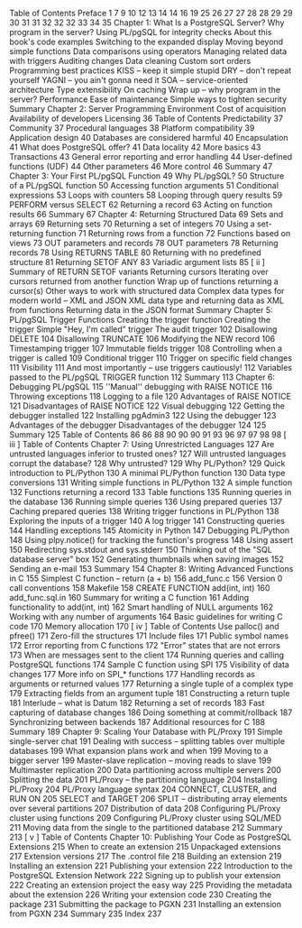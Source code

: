 Table of Contents
Preface 1
7
9
10
12
13
14
14
16
19
25
26
27
27
28
28
29
29
30
31
31
32
32
32
33
34
35
Chapter 1: What Is a PostgreSQL Server? Why program in the server? Using PL/pgSQL for integrity checks About this book's code examples Switching to the expanded display Moving beyond simple functions Data comparisons using operators Managing related data with triggers Auditing changes Data cleaning Custom sort orders Programming best practices KISS – keep it simple stupid DRY – don't repeat yourself YAGNI – you ain't gonna need it SOA – service-oriented architecture Type extensibility On caching Wrap up – why program in the server? Performance Ease of maintenance Simple ways to tighten security Summary Chapter 2: Server Programming Environment Cost of acquisition Availability of developers Licensing 36
Table of Contents
Predictability 37
Community 37
Procedural languages 38
Platform compatibility 39
Application design 40
Databases are considered harmful 40
Encapsulation 41
What does PostgreSQL offer? 41
Data locality 42
More basics 43
Transactions 43
General error reporting and error handling 44
User-defined functions (UDF) 44
Other parameters 46
More control 46
Summary 47
Chapter 3: Your First PL/pgSQL Function 49
Why PL/pgSQL? 50
Structure of a PL/pgSQL function 50
Accessing function arguments 51
Conditional expressions 53
Loops with counters 58
Looping through query results 59
PERFORM versus SELECT 62
Returning a record 63
Acting on function results 66
Summary 67
Chapter 4: Returning Structured Data 69
Sets and arrays 69
Returning sets 70
Returning a set of integers 70
Using a set-returning function 71
Returning rows from a function 72
Functions based on views 73
OUT parameters and records 78
OUT parameters 78
Returning records 78
Using RETURNS TABLE 80
Returning with no predefined structure 81
Returning SETOF ANY 83
Variadic argument lists 85
[ ii ]
Summary of RETURN SETOF variants Returning cursors Iterating over cursors returned from another function Wrap up of functions returning a cursor(s) Other ways to work with structured data Complex data types for modern world – XML and JSON XML data type and returning data as XML from functions Returning data in the JSON format Summary Chapter 5: PL/pgSQL Trigger Functions Creating the trigger function Creating the trigger Simple "Hey, I'm called" trigger The audit trigger 102
Disallowing DELETE 104
Disallowing TRUNCATE 106
Modifying the NEW record 106
Timestamping trigger 107
Immutable fields trigger 108
Controlling when a trigger is called 109
Conditional trigger 110
Trigger on specific field changes 111
Visibility 111
And most importantly – use triggers cautiously! 112
Variables passed to the PL/pgSQL TRIGGER function 112
Summary 113
Chapter 6: Debugging PL/pgSQL 115
''Manual'' debugging with RAISE NOTICE 116
Throwing exceptions 118
Logging to a file 120
Advantages of RAISE NOTICE 121
Disadvantages of RAISE NOTICE 122
Visual debugging 122
Getting the debugger installed 122
Installing pgAdmin3 122
Using the debugger 123
Advantages of the debugger Disadvantages of the debugger 124
125
Summary 125
Table of Contents
86
86
88
90
90
90
91
93
96
97
97
98
98
[ iii ]
Table of Contents
Chapter 7: Using Unrestricted Languages 127
Are untrusted languages inferior to trusted ones? 127
Will untrusted languages corrupt the database? 128
Why untrusted? 129
Why PL/Python? 129
Quick introduction to PL/Python 130
A minimal PL/Python function 130
Data type conversions 131
Writing simple functions in PL/Python 132
A simple function 132
Functions returning a record 133
Table functions 135
Running queries in the database 136
Running simple queries 136
Using prepared queries 137
Caching prepared queries 138
Writing trigger functions in PL/Python 138
Exploring the inputs of a trigger 140
A log trigger 141
Constructing queries 144
Handling exceptions 145
Atomicity in Python 147
Debugging PL/Python 148
Using plpy.notice() for tracking the function's progress 148
Using assert 150
Redirecting sys.stdout and sys.stderr 150
Thinking out of the "SQL database server" box 152
Generating thumbnails when saving images 152
Sending an e-mail 153
Summary 154
Chapter 8: Writing Advanced Functions in C 155
Simplest C function – return (a + b) 156
add_func.c 156
Version 0 call conventions 158
Makefile 158
CREATE FUNCTION add(int, int) 160
add_func.sql.in 160
Summary for writing a C function 161
Adding functionality to add(int, int) 162
Smart handling of NULL arguments 162
Working with any number of arguments 164
Basic guidelines for writing C code 170
Memory allocation 170
[ iv ]
Table of Contents
Use palloc() and pfree() 171
Zero-fill the structures 171
Include files 171
Public symbol names 172
Error reporting from C functions 172
"Error" states that are not errors 173
When are messages sent to the client 174
Running queries and calling PostgreSQL functions 174
Sample C function using SPI 175
Visibility of data changes 177
More info on SPI_* functions 177
Handling records as arguments or returned values 177
Returning a single tuple of a complex type 179
Extracting fields from an argument tuple 181
Constructing a return tuple 181
Interlude – what is Datum 182
Returning a set of records 183
Fast capturing of database changes 186
Doing something at commit/rollback 187
Synchronizing between backends 187
Additional resources for C 188
Summary 189
Chapter 9: Scaling Your Database with PL/Proxy 191
Simple single-server chat 191
Dealing with success – splitting tables over multiple databases 199
What expansion plans work and when 199
Moving to a bigger server 199
Master-slave replication – moving reads to slave 199
Multimaster replication 200
Data partitioning across multiple servers 200
Splitting the data 201
PL/Proxy – the partitioning language 204
Installing PL/Proxy 204
PL/Proxy language syntax 204
CONNECT, CLUSTER, and RUN ON 205
SELECT and TARGET 206
SPLIT – distributing array elements over several partitions 207
Distribution of data 208
Configuring PL/Proxy cluster using functions 209
Configuring PL/Proxy cluster using SQL/MED 211
Moving data from the single to the partitioned database 212
Summary 213
[ v ]
Table of Contents
Chapter 10: Publishing Your Code as PostgreSQL Extensions 215
When to create an extension 215
Unpackaged extensions 217
Extension versions 217
The .control file 218
Building an extension 219
Installing an extension 221
Publishing your extension 222
Introduction to the PostgreSQL Extension Network 222
Signing up to publish your extension 222
Creating an extension project the easy way 225
Providing the metadata about the extension 226
Writing your extension code 230
Creating the package 231
Submitting the package to PGXN 231
Installing an extension from PGXN 234
Summary 235
Index 237